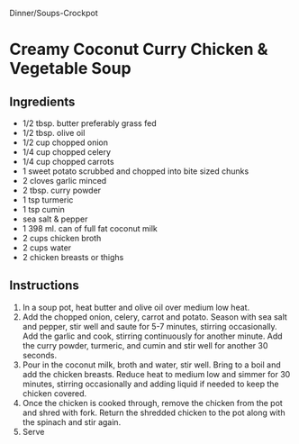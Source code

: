 Dinner/Soups-Crockpot

# Creamy Coconut Curry Chicken & Vegetable Soup

## Ingredients

- 1/2 tbsp. butter preferably grass fed
- 1/2 tbsp. olive oil
- 1/2 cup chopped onion
- 1/4 cup chopped celery
- 1/4 cup chopped carrots
- 1 sweet potato scrubbed and chopped into bite sized chunks
- 2 cloves garlic minced
- 2 tbsp. curry powder
- 1 tsp turmeric
- 1 tsp cumin
- sea salt & pepper
- 1 398 ml. can of full fat coconut milk
- 2 cups chicken broth
- 2 cups water
- 2 chicken breasts or thighs

## Instructions

1. In a soup pot, heat butter and olive oil over medium low heat.
2. Add the chopped onion, celery, carrot and potato. Season with sea salt and pepper, stir well and saute for 5-7 minutes, stirring occasionally. Add the garlic and cook, stirring continuously for another minute. Add the curry powder, turmeric, and cumin and stir well for another 30 seconds.
3. Pour in the coconut milk, broth and water, stir well. Bring to a boil and add the chicken breasts. Reduce heat to medium low and simmer for 30 minutes, stirring occasionally and adding liquid if needed to keep the chicken covered.
4. Once the chicken is cooked through, remove the chicken from the pot and shred with fork. Return the shredded chicken to the pot along with the spinach and stir again.
5. Serve